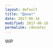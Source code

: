 ```yaml
---
layout: default
title: "Донат"
date: 2017-06-16
modified: 2017-06-16
permalink: /donate/
---
```


WIP
